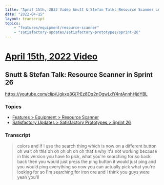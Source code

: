```yaml
---
title: "April 15th, 2022 Video Snutt & Stefan Talk: Resource Scanner in Sprint 26"
date: "2022-04-15"
layout: transcript
topics:
    - "features/equipment/resource-scanner"
    - "satisfactory-updates/satisfactory-prototypes/sprint-26"
---
```

# [April 15th, 2022 Video](../2022-04-15.md)
## Snutt & Stefan Talk: Resource Scanner in Sprint 26
https://youtube.com/clip/Ugkxp3Gj7rEz8Dq2nOgwLdY4ntAnnhHjdYBL

### Topics
* [Features > Equipment > Resource Scanner](../topics/features/equipment/resource-scanner.md)
* [Satisfactory Updates > Satisfactory Prototypes > Sprint 26](../topics/satisfactory-updates/satisfactory-prototypes/sprint-26.md)

### Transcript

> colors and if I use the search thing which is now on a different button oh wait oh this oh oh oh oh oh oh that's why it's not working because in this version you have to pick, what you're searching for so back back then you would just press the ping button it would just ping and you would ping everything so now you can actually pick what you're looking for so I'm searching for iron ore and I think you guys were yeah you'll
